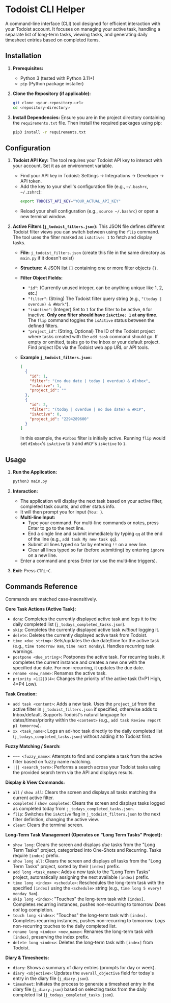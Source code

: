 # Todoist CLI Helper

A command-line interface (CLI) tool designed for efficient interaction with your Todoist account. It focuses on managing your active task, handling a separate list of long-term tasks, viewing tasks, and generating daily timesheet entries based on completed items.

## Installation

1.  **Prerequisites:**
    *   Python 3 (tested with Python 3.11+)
    *   `pip` (Python package installer)

2.  **Clone the Repository (if applicable):**
    ```bash
    git clone <your-repository-url>
    cd <repository-directory>
    ```

3.  **Install Dependencies:**
    Ensure you are in the project directory containing the `requirements.txt` file. Then install the required packages using pip:
    ```bash
    pip3 install -r requirements.txt
    ```

## Configuration

1.  **Todoist API Key:**
    The tool requires your Todoist API key to interact with your account. Set it as an environment variable.
    *   Find your API key in Todoist: Settings -> Integrations -> Developer -> API token.
    *   Add the key to your shell's configuration file (e.g., `~/.bashrc`, `~/.zshrc`):
        ```bash
        export TODOIST_API_KEY="YOUR_ACTUAL_API_KEY"
        ```
    *   Reload your shell configuration (e.g., `source ~/.bashrc`) or open a new terminal window.

2.  **Active Filters (`j_todoist_filters.json`):**
    This JSON file defines different Todoist filter views you can switch between using the `flip` command. The tool uses the filter marked as `isActive: 1` to fetch and display tasks.

    *   **File:** `j_todoist_filters.json` (create this file in the same directory as `main.py` if it doesn't exist)
    *   **Structure:** A JSON list `[]` containing one or more filter objects `{}`.
    *   **Filter Object Fields:**
        *   `"id"`: (Currently unused integer, can be anything unique like 1, 2, etc.)
        *   `"filter"`: (String) The Todoist filter query string (e.g., `"(today | overdue) & #Work"`).
        *   `"isActive"`: (Integer) Set to `1` for the filter to be active, `0` for inactive. **Only one filter should have `isActive: 1` at any time.** The `flip` command toggles the `isActive` status between the defined filters.
        *   `"project_id"`: (String, Optional) The ID of the Todoist project where tasks created with the `add task` command should go. If empty or omitted, tasks go to the Inbox or your default project. Find project IDs via the Todoist web app URL or API tools.

    *   **Example `j_todoist_filters.json`:**
        ```json
        [
          {
            "id": 1,
            "filter": "(no due date | today | overdue) & #Inbox",
            "isActive": 1,
            "project_id": ""
          },
          {
            "id": 2,
            "filter": "(today | overdue | no due date) & #RCP",
            "isActive": 0,
            "project_id": "2294289600"
          }
        ]
        ```
        In this example, the `#Inbox` filter is initially active. Running `flip` would set `#Inbox`'s `isActive` to `0` and `#RCP`'s `isActive` to `1`.

## Usage

1.  **Run the Application:**
    ```bash
    python3 main.py
    ```

2.  **Interaction:**
    *   The application will display the next task based on your active filter, completed task counts, and other status info.
    *   It will then prompt you for input (`You: `).
    *   **Multi-line Input:**
        *   Type your command. For multi-line commands or notes, press Enter to go to the next line.
        *   End a single line and submit immediately by typing `qq` at the end of the line (e.g., `add task My new task qq`).
        *   Submit all lines typed so far by entering `!!` on a new line.
        *   Clear all lines typed so far (before submitting) by entering `ignore` on a new line.
    *   Enter a command and press Enter (or use the multi-line triggers).

3.  **Exit:** Press `CTRL+C`.

## Commands Reference

Commands are matched case-insensitively.

**Core Task Actions (Active Task):**

*   `done`: Completes the currently displayed active task and logs it to the daily completed list (`j_todays_completed_tasks.json`).
*   `skip`: Completes the currently displayed active task *without* logging it.
*   `delete`: Deletes the currently displayed active task from Todoist.
*   `time <due_string>`: Sets/updates the due date/time for the active task (e.g., `time tomorrow 9am`, `time next monday`). Handles recurring task warnings.
*   `postpone <due_string>`: Postpones the active task. For recurring tasks, it completes the current instance and creates a new one with the specified due date. For non-recurring, it updates the due date.
*   `rename <new_name>`: Renames the active task.
*   `priority <1|2|3|4>`: Changes the priority of the active task (1=P1 High, 4=P4 Low).

**Task Creation:**

*   `add task <content>`: Adds a new task. Uses the `project_id` from the active filter in `j_todoist_filters.json` if specified, otherwise adds to Inbox/default. Supports Todoist's natural language for dates/times/priority within the `<content>` (e.g., `add task Review report p1 tomorrow`).
*   `xx <task_name>`: Logs an ad-hoc task directly to the daily completed list (`j_todays_completed_tasks.json`) without adding it to Todoist first.

**Fuzzy Matching / Search:**

*   `~~~ <fuzzy_name>`: Attempts to find and complete a task from the active filter based on fuzzy name matching.
*   `||| <search_term>`: Performs a search across your Todoist tasks using the provided search term via the API and displays results.

**Display & View Commands:**

*   `all` / `show all`: Clears the screen and displays all tasks matching the current active filter.
*   `completed` / `show completed`: Clears the screen and displays tasks logged as completed today from `j_todays_completed_tasks.json`.
*   `flip`: Switches the `isActive` flag in `j_todoist_filters.json` to the next filter definition, changing the active view.
*   `clear`: Clears the terminal screen.

**Long-Term Task Management (Operates on "Long Term Tasks" Project):**

*   `show long`: Clears the screen and displays *due* tasks from the "Long Term Tasks" project, categorized into One-Shots and Recurring. Tasks require `[index]` prefix.
*   `show long all`: Clears the screen and displays *all* tasks from the "Long Term Tasks" project, sorted by their `[index]` prefix.
*   `add long <task_name>`: Adds a new task to the "Long Term Tasks" project, automatically assigning the next available `[index]` prefix.
*   `time long <index> <schedule>`: Reschedules the long-term task with the specified `[index]` using the `<schedule>` string (e.g., `time long 5 every! monday 9am`).
*   `skip long <index>`: "Touches" the long-term task with `[index]`. Completes recurring instances, pushes non-recurring to tomorrow. Does *not* log completion.
*   `touch long <index>`: "Touches" the long-term task with `[index]`. Completes recurring instances, pushes non-recurring to tomorrow. *Logs* non-recurring touches to the daily completed list.
*   `rename long <index> <new_name>`: Renames the long-term task with `[index]`, preserving the index prefix.
*   `delete long <index>`: Deletes the long-term task with `[index]` from Todoist.

**Diary & Timesheets:**

*   `diary`: Shows a summary of diary entries (prompts for day or week).
*   `diary <objective>`: Updates the `overall_objective` field for today's entry in the diary file (`j_diary.json`).
*   `timesheet`: Initiates the process to generate a timesheet entry in the diary file (`j_diary.json`) based on selecting tasks from the daily completed list (`j_todays_completed_tasks.json`).